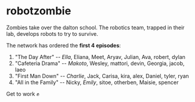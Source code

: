 # robotzombie

Zombies take over the dalton school. The robotics team, trapped in their lab, develops robots to try to survive.

The network has ordered the **first 4 episodes**:

1.  "The Day After" -- *Ella*, Eliana, Meet, Aryav, Julian, Ava, robert, dylan
2.  "Cafeteria Drama" -- *Makoto*, Wesley, mattori, devin, Georgia, jacob, laeo 
3.  "First Man Down" -- *Charlie*, Jack, Carisa, kira, alex, Daniel, tyler, ryan
4.  "All in the Family" -- Nicky, *Emily*, sitoe, otherben, Maisie, spencer

Get to work :fist: 
